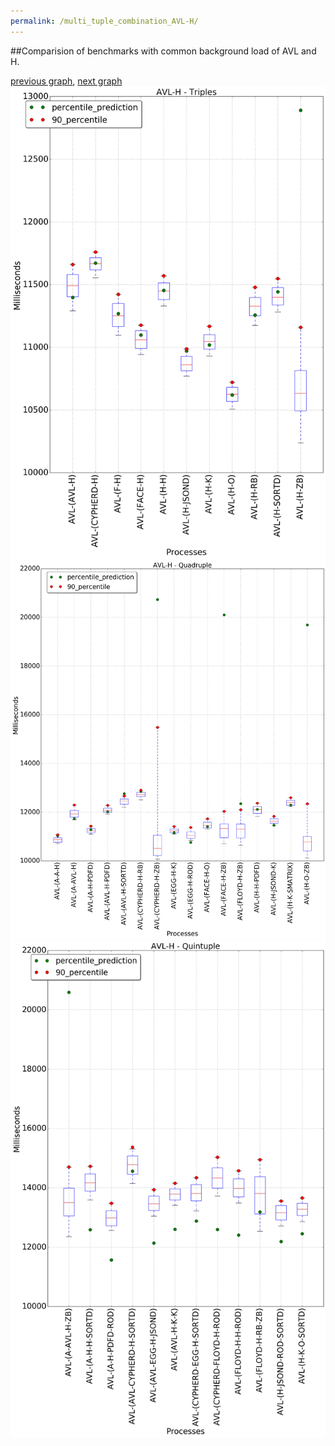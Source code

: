 ```yaml
---
permalink: /multi_tuple_combination_AVL-H/
---
```


##Comparision of benchmarks with common background load of AVL and H.

[previous graph](../multi_tuple_combination_AVL-F/), [next graph](../multi_tuple_combination_AVL-JSOND/)
![graph figure](./images/triple/AVL/AVL-H_box.png)![graph figure](./images/quadruple/AVL/AVL-H_box.png)![graph figure](./images/quintuple/AVL/AVL-H_box.png)